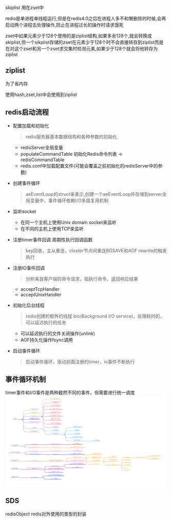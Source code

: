 skiplist 用在zset中

redis是单进程单线程运行,但是在redis4.0之后在进程人多不和懒删除的时候,会再启动两个进程去处理操作,防止在进程过长的操作时请求饿死

zset中如果元素少于128个使用的是ziplist结构,如果多余128个,就会转换成skiplist,但一个sikplist存储的zset在元素少于128个时不会直接转存到ziplist而是在对这个zset和另一个zset求交集时检测元素,如果少于128个就会将他转存为ziplist

## ziplist

为了省内存 

使用hash,zset,list中会使用到ziplist

## redis启动流程

- 配置加载和初始化

  > redis服务器基本数据结构和各种参数的初始化

  - redisServer全局变量
  - populateCommandTable 初始化Redis命令列表 -> redisCommandTable
  - redis.conf中加载配置文件(可能会覆盖之前初始化的redisServer中的参数)

- 创建事件循环

  > aeEventLoop的struct来表示,创建一个aeEventLoop并存储到server全局变量中，事件循环依赖I/O多路复用机制

- 监听socket

  - 在同一个主机上使用Unix domain socket来监听
  - 在不同的主机上使用TCP来监听

- 注册timer事件回调
  周期性执行回调函数

  > key回收，主从重连，cluster节点间重连BGSAVE和AOF rewrite的触发执行

- 注册IO事件回调

  > 分析来自客户端的命令请求，指执行命令，返回响应结果

  - acceptTcpHandler
  - acceptUnixHandler

- 初始化后台线程

  > redis创建的额外的线程 bio(Background I/O service)，处理耗时的，可以延迟执行的任务

  - 可以延迟执行的文件关闭操作(unlink)
  - AOF持久化操作fsync调用

- 启动事件循环

  > 启动事件循环，驱动前面注册的timer，io事件不断执行

## 事件循环机制

timer事件和I/O事件是两种截然不同的事件，但需要进行统一调度
![image of redis life cycle](../redis_method_call_hierarchy.png)



## SDS





redisObject redis对外使用的类型的封装